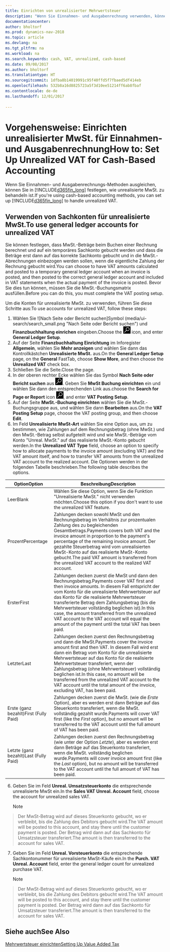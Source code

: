```yaml
---
title: Einrichten von unrealisierter Mehrwertsteuer
description: "Wenn Sie Einnahmen- und Ausgabenrechnung verwenden, können Sie angeben, wie Sie unrealisierte MwSt. für Verkäufe und Einkäufe behandeln möchten."
documentationcenter: 
author: bholtorf
ms.prod: dynamics-nav-2018
ms.topic: article
ms.devlang: na
ms.tgt_pltfrm: na
ms.workload: na
ms.search.keywords: cash, VAT, unrealized, cash-based
ms.date: 09/08/2017
ms.author: bholtorf
ms.translationtype: HT
ms.sourcegitcommit: 1dfba8b14019991c95f40ffd5f7fbaed5df414eb
ms.openlocfilehash: 532b8a16d8825723a5f3d10ee51214ff6ab8fbaf
ms.contentlocale: de-de
ms.lasthandoff: 12/01/2017

---
```


# <a name="how-to-set-up-unrealized-vat-for-cash-based-accounting"></a><span data-ttu-id="630d0-103">Vorgehensweise: Einrichten unrealisierter MwSt. für Einnahmen- und Ausgabenrechnung</span><span class="sxs-lookup"><span data-stu-id="630d0-103">How to: Set Up Unrealized VAT for Cash-Based Accounting</span></span>
<span data-ttu-id="630d0-104">Wenn Sie Einnahmen- und Ausgabenrechnungs-Methoden ausgleichen, können Sie in [!INCLUDE[d365fin_long](includes/d365fin_long_md.md)] festlegen, wie unrealisierte MwSt. zu behandeln ist.</span><span class="sxs-lookup"><span data-stu-id="630d0-104">If you're using cash-based accounting methods, you can set up [!INCLUDE[d365fin_long](includes/d365fin_long_md.md)] to handle unrealized VAT.</span></span>

## <a name="to-use-general-ledger-accounts-for-unrealized-vat"></a><span data-ttu-id="630d0-105">Verwenden von Sachkonten für unrealisierte MwSt.</span><span class="sxs-lookup"><span data-stu-id="630d0-105">To use general ledger accounts for unrealized VAT</span></span>
<span data-ttu-id="630d0-106">Sie können festlegen, dass MwSt.-Beträge beim Buchen einer Rechnung berechnet und auf ein temporäres Sachkonto gebucht werden und dass die Beträge erst dann auf das korrekte Sachkonto gebucht und in die MwSt.-Abrechnungen einbezogen werden sollen, wenn die eigentliche Zahlung der Rechnung gebucht wird.</span><span class="sxs-lookup"><span data-stu-id="630d0-106">You can choose to have VAT amounts calculated and posted to a temporary general ledger account when an invoice is posted, and then posted to the correct general ledger account and included in VAT statements when the actual payment of the invoice is posted.</span></span> <span data-ttu-id="630d0-107">Bevor Sie dies tun können, müssen Sie die MwSt.-Buchungsmatrix ausfüllen.</span><span class="sxs-lookup"><span data-stu-id="630d0-107">Before you can do this, you must complete the VAT posting setup.</span></span>

<span data-ttu-id="630d0-108">Um die Konten für unrealisierte MwSt. zu verwenden, führen Sie diese Schritte aus:</span><span class="sxs-lookup"><span data-stu-id="630d0-108">To use accounts for unrealized VAT, follow these steps:</span></span>
1. <span data-ttu-id="630d0-109">Wählen Sie ![Nach Seite oder Bericht suchen]Symbol (media/ui-search/search_small.png "Nach Seite oder Bericht suchen") und **Finanzbuchhaltung einrichen** eingeben.</span><span class="sxs-lookup"><span data-stu-id="630d0-109">Choose the ![Search for Page or Report](media/ui-search/search_small.png "Search for Page or Report icon") icon, and enter **General Ledger Setup**.</span></span> 
2. <span data-ttu-id="630d0-110">Auf der Seite **Finanzbuchhaltung Einrichtung** im Inforegister **Allgemein**, wählen Sie **Mehr anzeigen** und wählen Sie dann das Kontrollkästchen **Unrealisierte MwSt.** aus.</span><span class="sxs-lookup"><span data-stu-id="630d0-110">On the **General Ledger Setup** page, on the **General** FastTab, choose **Show More**, and then choose the **Unrealized VAT** check box.</span></span>
3. <span data-ttu-id="630d0-111">Schließen Sie die Seite.</span><span class="sxs-lookup"><span data-stu-id="630d0-111">Close the page.</span></span>
4. <span data-ttu-id="630d0-112">In der oberen rechter Ecke wählen Sie das Symbol **Nach Seite oder Bericht suchen** aus ![Nach Seite oder Bericht suchen](media/ui-search/search_small.png "Symbol nach Seite oder Bericht suchen"). Geben Sie **MwSt Buchung einrichten** ein und wählen Sie dann den entsprechenden Link aus.</span><span class="sxs-lookup"><span data-stu-id="630d0-112">choose the **Search for Page or Report** icon ![Search for Page or Report](media/ui-search/search_small.png "Search for Page or Report icon"), and enter **VAT Posting Setup**.</span></span> 
5. <span data-ttu-id="630d0-113">Auf der Seite **MwSt.-Buchung einrichten** wählen Sie die MwSt.-Buchungsgruppe aus, und wählen Sie dann **Bearbeiten** aus.</span><span class="sxs-lookup"><span data-stu-id="630d0-113">On the **VAT Posting Setup** page, choose the VAT posting group, and then choose **Edit**.</span></span> 
6. <span data-ttu-id="630d0-114">Im Feld **Unrealisierte MwSt-Art** wählen Sie eine Option aus, um zu bestimmen, wie Zahlungen auf dem Rechnungsbetrag (ohne MwSt.) und den MwSt.-Betrag selbst aufgeteilt wird und wie MwSt.-Beträge vom Konto "Unreal. MwSt." auf das realisierte MwSt.-Konto gebucht werden.</span><span class="sxs-lookup"><span data-stu-id="630d0-114">In the **Unrealized VAT Type** field, choose an option to specify how to allocate payments to the invoice amount (excluding VAT) and the VAT amount itself, and how to transfer VAT amounts from the unrealized VAT account to the realized account.</span></span> <span data-ttu-id="630d0-115">Die Optionen werden in der folgenden Tabelle beschrieben.</span><span class="sxs-lookup"><span data-stu-id="630d0-115">The following table describes the options.</span></span>

| <span data-ttu-id="630d0-116">Option</span><span class="sxs-lookup"><span data-stu-id="630d0-116">Option</span></span> | <span data-ttu-id="630d0-117">Beschreibung</span><span class="sxs-lookup"><span data-stu-id="630d0-117">Description</span></span> |
| --- | --- |
| <span data-ttu-id="630d0-118">Leer</span><span class="sxs-lookup"><span data-stu-id="630d0-118">Blank</span></span> | <span data-ttu-id="630d0-119">Wählen Sie diese Option, wenn Sie die Funktion "Unrealisierte MwSt." nicht verwenden möchten.</span><span class="sxs-lookup"><span data-stu-id="630d0-119">Choose this option if you don't want to use the unrealized VAT feature.</span></span> |
| <span data-ttu-id="630d0-120">Prozent</span><span class="sxs-lookup"><span data-stu-id="630d0-120">Percentage</span></span> | <span data-ttu-id="630d0-121">Zahlungen decken sowohl MwSt und den Rechnungsbetrag im Verhältnis zur prozentualen Zahlung des zu begleichenden Gesamtbetrags.</span><span class="sxs-lookup"><span data-stu-id="630d0-121">Payments covers both VAT and the invoice amount in proportion to the payment's percentage of the remaining invoice amount.</span></span> <span data-ttu-id="630d0-122">Der gezahlte Steuerbetrag wird vom unrealisierten MwSt-Konto auf das realisierte MwSt-Konto gebucht.</span><span class="sxs-lookup"><span data-stu-id="630d0-122">The paid VAT amount is transferred from the unrealized VAT account to the realized VAT account.</span></span> |
| <span data-ttu-id="630d0-123">Erster</span><span class="sxs-lookup"><span data-stu-id="630d0-123">First</span></span> | <span data-ttu-id="630d0-124">Zahlungen decken zuerst die MwSt und dann den Rechnungsbetrag.</span><span class="sxs-lookup"><span data-stu-id="630d0-124">Payments cover VAT first and then invoice amounts.</span></span> <span data-ttu-id="630d0-125">In diesem Fall entspricht der vom Konto für die unrealisierte Mehrwertsteuer auf das Konto für die realisierte Mehrwertsteuer transferierte Betrag dem Zahlungsbetrag (bis die Mehrwertsteuer vollständig beglichen ist).</span><span class="sxs-lookup"><span data-stu-id="630d0-125">In this case, the amount transferred from the unrealized VAT account to the VAT account will equal the amount of the payment until the total VAT has been paid.</span></span> |
| <span data-ttu-id="630d0-126">Letzter</span><span class="sxs-lookup"><span data-stu-id="630d0-126">Last</span></span> | <span data-ttu-id="630d0-127">Zahlungen decken zuerst den Rechnungsbetrag und dann die MwSt.</span><span class="sxs-lookup"><span data-stu-id="630d0-127">Payments cover the invoice amount first and then VAT.</span></span> <span data-ttu-id="630d0-128">In diesem Fall wird erst dann ein Betrag vom Konto für die unrealisierte Mehrwertsteuer auf das Konto für die realisierte Mehrwertsteuer transferiert, wenn der Zahlungsbetrag (ohne Mehrwertsteuer) vollständig beglichen ist.</span><span class="sxs-lookup"><span data-stu-id="630d0-128">In this case, no amount will be transferred from the unrealized VAT account to the VAT account until the total amount of the invoice, excluding VAT, has been paid.</span></span> |
| <span data-ttu-id="630d0-129">Erste (ganz bezahlt)</span><span class="sxs-lookup"><span data-stu-id="630d0-129">First (Fully Paid)</span></span> | <span data-ttu-id="630d0-130">Zahlungen decken zuerst die MwSt. (wie die _Erste_ Option), aber es werden erst dann Beträge auf das Steuerkonto transferiert, wenn die MwSt. vollständig gezahlt wurde.</span><span class="sxs-lookup"><span data-stu-id="630d0-130">Payments will cover VAT first (like the _First_ option), but no amount will be transferred to the VAT account until the full amount of VAT has been paid.</span></span> |
| <span data-ttu-id="630d0-131">Letzte (ganz bezahlt)</span><span class="sxs-lookup"><span data-stu-id="630d0-131">Last (Fully Paid)</span></span> | <span data-ttu-id="630d0-132">Zahlungen decken zuerst den Rechnungsbetrag (wie unter der Option _Letzte_), aber es werden erst dann Beträge auf das Steuerkonto transferiert, wenn die MwSt. vollständig beglichen wurde.</span><span class="sxs-lookup"><span data-stu-id="630d0-132">Payments will cover invoice amount first (like the _Last_ option), but no amount will be transferred to the VAT account until the full amount of VAT has been paid.</span></span> |

6. <span data-ttu-id="630d0-133">Geben Sie im Feld **Unreal. Umsatzsteuerkonto** die entsprechende unrealisierte MwSt ein.</span><span class="sxs-lookup"><span data-stu-id="630d0-133">In the **Sales VAT Unreal. Account** field, choose the account for unrealized sales VAT.</span></span>

    > [!NOTE]  
>   <span data-ttu-id="630d0-134">Der MwSt-Betrag wird auf dieses Steuerkonto gebucht, wo er verbleibt, bis die Zahlung des Debitors gebucht wird.</span><span class="sxs-lookup"><span data-stu-id="630d0-134">The VAT amount will be posted to this account, and stay there until the customer payment is posted.</span></span> <span data-ttu-id="630d0-135">Der Betrag wird dann auf das Sachkonto für Umsatzsteuer transferiert.</span><span class="sxs-lookup"><span data-stu-id="630d0-135">The amount is then transferred to the account for sales VAT.</span></span>
7. <span data-ttu-id="630d0-136">Geben Sie im Feld **Unreal. Vorsteuerkonto** die entsprechende Sachkontonummer für unrealisierte MwSt-Käufe ein.</span><span class="sxs-lookup"><span data-stu-id="630d0-136">In the **Purch. VAT Unreal. Account** field, enter the general ledger count for unrealized purchase VAT.</span></span>

    > [!NOTE]  
>   <span data-ttu-id="630d0-137">Der MwSt-Betrag wird auf dieses Steuerkonto gebucht, wo er verbleibt, bis die Zahlung des Debitors gebucht wird.</span><span class="sxs-lookup"><span data-stu-id="630d0-137">The VAT amount will be posted to this account, and stay there until the customer payment is posted.</span></span> <span data-ttu-id="630d0-138">Der Betrag wird dann auf das Sachkonto für Umsatzsteuer transferiert.</span><span class="sxs-lookup"><span data-stu-id="630d0-138">The amount is then transferred to the account for sales VAT.</span></span>

## <a name="see-also"></a><span data-ttu-id="630d0-139">Siehe auch</span><span class="sxs-lookup"><span data-stu-id="630d0-139">See Also</span></span>
[<span data-ttu-id="630d0-140">Mehrwertsteuer einrichten</span><span class="sxs-lookup"><span data-stu-id="630d0-140">Setting Up Value Added Tax</span></span>](finance-setup-vat.md)
